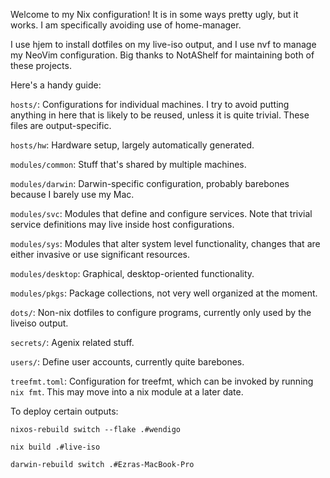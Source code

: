 Welcome to my Nix configuration! It is in some ways pretty ugly, but it works. I am specifically avoiding use of home-manager. 

I use hjem to install dotfiles on my live-iso output, and I use nvf to manage my NeoVim configuration. Big thanks to NotAShelf for maintaining both of these projects. 

Here's a handy guide:

`hosts/`: Configurations for individual machines. I try to avoid putting anything in here that is likely to be reused, unless it is quite trivial. These files are output-specific.

`hosts/hw`: Hardware setup, largely automatically generated.

`modules/common`: Stuff that's shared by multiple machines.

`modules/darwin`: Darwin-specific configuration, probably barebones because I barely use my Mac.

`modules/svc`: Modules that define and configure services. Note that trivial service definitions may live inside host configurations.

`modules/sys`: Modules that alter system level functionality, changes that are either invasive or use significant resources.

`modules/desktop`: Graphical, desktop-oriented functionality.

`modules/pkgs`: Package collections, not very well organized at the moment.

`dots/`: Non-nix dotfiles to configure programs, currently only used by the liveiso output.

`secrets/`: Agenix related stuff.

`users/`: Define user accounts, currently quite barebones.

`treefmt.toml`: Configuration for treefmt, which can be invoked by running `nix fmt`. This may move into a nix module at a later date.

To deploy certain outputs:

`nixos-rebuild switch --flake .#wendigo`

`nix build .#live-iso`

`darwin-rebuild switch .#Ezras-MacBook-Pro`
